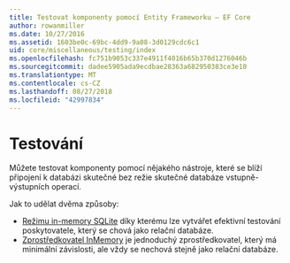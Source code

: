 ```yaml
---
title: Testovat komponenty pomocí Entity Frameworku – EF Core
author: rowanmiller
ms.date: 10/27/2016
ms.assetid: 1603be0c-69bc-4dd9-9a08-3d0129cdc6c1
uid: core/miscellaneous/testing/index
ms.openlocfilehash: fc751b9053c337e4911f4016b65b370d1276046b
ms.sourcegitcommit: dadee5905ada9ecdbae28363a682950383ce3e10
ms.translationtype: MT
ms.contentlocale: cs-CZ
ms.lasthandoff: 08/27/2018
ms.locfileid: "42997834"
---
```

# <a name="testing"></a>Testování

Můžete testovat komponenty pomocí nějakého nástroje, které se blíží připojení k databázi skutečné bez režie skutečné databáze vstupně-výstupních operací.

Jak to udělat dvěma způsoby:
 * [Režimu in-memory SQLite](sqlite.md) díky kterému lze vytvářet efektivní testování poskytovatele, který se chová jako relační databáze.
 * [Zprostředkovatel InMemory](in-memory.md) je jednoduchý zprostředkovatel, který má minimální závislosti, ale vždy se nechová stejně jako relační databáze.
